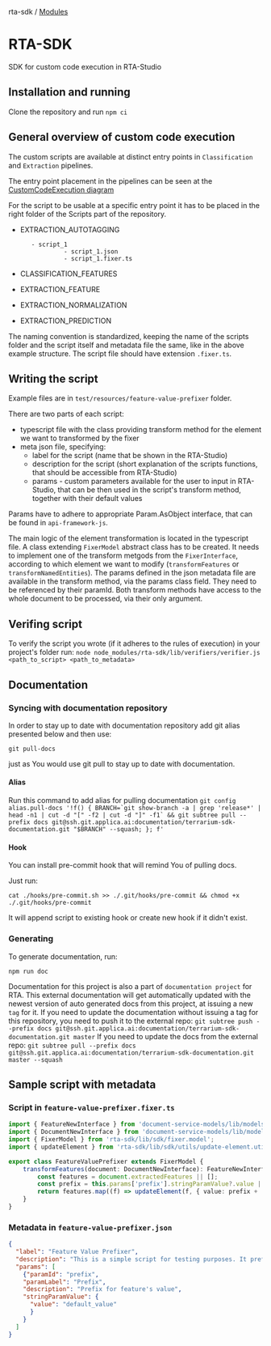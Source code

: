 rta-sdk / [Modules](modules.md)

# RTA-SDK

SDK for custom code execution in RTA-Studio

## Installation and running

Clone the repository and run `npm ci`

## General overview of custom code execution

The custom scripts are available at distinct entry points in `Classification` and `Extraction` pipelines.

The entry point placement in the pipelines can be seen at the [CustomCodeExecution diagram](https://applica.atlassian.net/wiki/spaces/RTA/pages/935591942/Custom+code+execution+in+RTA)

For the script to be usable at a specific entry point it has to be placed in the right folder of the Scripts part of the repository.
- EXTRACTION_AUTOTAGGING

         - script_1
                  - script_1.json
                  - script_1.fixer.ts

- CLASSIFICATION_FEATURES
- EXTRACTION_FEATURE
- EXTRACTION_NORMALIZATION
- EXTRACTION_PREDICTION

The naming convention is standardized, keeping the name of the scripts folder and the script itself and metadata file the same, like in the above example structure. The script file should have extension  `.fixer.ts`.

## Writing the script

Example files are in `test/resources/feature-value-prefixer` folder.

There are two parts of each script:
- typescript file with the class providing transform method for the element we want to transformed by the fixer
- meta json file, specifying:
    - label for the script (name that be shown in the RTA-Studio)
    - description for the script (short explanation of the scripts functions, that should be accessible from RTA-Studio)
    - params - custom parameters available for the user to input in RTA-Studio, that can be then used in the script's transform method, together with their default values

Params have to adhere to appropriate Param.AsObject interface, that can be found in `api-framework-js`. 

The main logic of the element transformation is located in the typescript file.
A class extending `FixerModel` abstract class has to be created. It needs to implement one of the transform metgods from the `FixerInterface`, according to which element we want to modify (`transformFeatures` or `transformNamedEntities`).
The params defined in the json metadata file are available in the transform method, via the params class field. They need to be referenced by their paramId.
Both transform methods have access to the whole document to be processed, via their only argument.

## Verifing script

To verify the script you wrote (if it adheres to the rules of execution) in your project's folder run:
`node node_modules/rta-sdk/lib/verifiers/verifier.js <path_to_script> <path_to_metadata>`

## Documentation
### Syncing with documentation repository

In order to stay up to date with documentation repository add git alias presented below and then use:

`git pull-docs`

just as You would use git pull to stay up to date with documentation. 

#### Alias

Run this command to add alias for pulling documentation
```git config alias.pull-docs '!f() { BRANCH=`git show-branch -a | grep 'release*' | head -n1 | cut -d "[" -f2 | cut -d "]" -f1` && git subtree pull --prefix docs git@ssh.git.applica.ai:documentation/terrarium-sdk-documentation.git "$BRANCH" --squash; }; f'```

#### Hook

You can install pre-commit hook that will remind You of pulling docs.

Just run:

`cat ./hooks/pre-commit.sh >> ./.git/hooks/pre-commit && chmod +x ./.git/hooks/pre-commit`

It will append script to existing hook or create new hook if it didn't exist.

### Generating

To generate documentation, run:

`npm run doc`

Documentation for this project is also a part of `documentation project` for RTA.
This external documentation will get automatically updated with the newest version of auto generated docs from this project, at issuing a new `tag` for it.
If you need to update the documentation without issuing a tag for this repository, you need to push it to the external repo:
`git subtree push --prefix docs git@ssh.git.applica.ai:documentation/terrarium-sdk-documentation.git master`
If you need to update the docs from the external repo:
`git subtree pull --prefix docs git@ssh.git.applica.ai:documentation/terrarium-sdk-documentation.git master --squash`

## Sample script with metadata

### Script in `feature-value-prefixer.fixer.ts`
```typescript
import { FeatureNewInterface } from 'document-service-models/lib/models/interfaces/new/components/feature.new-interface';
import { DocumentNewInterface } from 'document-service-models/lib/models/interfaces/new/document.new-interface';
import { FixerModel } from 'rta-sdk/lib/sdk/fixer.model';
import { updateElement } from 'rta-sdk/lib/sdk/utils/update-element.utils';

export class FeatureValuePrefixer extends FixerModel {
    transformFeatures(document: DocumentNewInterface): FeatureNewInterface[] {
        const features = document.extractedFeatures || [];
        const prefix = this.params['prefix'].stringParamValue?.value || '';
        return features.map((f) => updateElement(f, { value: prefix + 'Fixed value' }));
    }
}
```

### Metadata in `feature-value-prefixer.json`
```json
{
  "label": "Feature Value Prefixer",
  "description": "This is a simple script for testing purposes. It prefixes feature's value with a given profix",
  "params": [
    {"paramId": "prefix",
    "paramLabel": "Prefix",
    "description": "Prefix for feature's value",
    "stringParamValue": {
      "value": "default_value"
      }
    }
  ]
}
```
